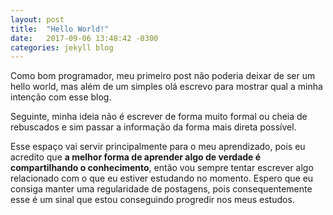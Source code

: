 ```yaml
---
layout: post
title:  "Hello World!"
date:   2017-09-06 13:48:42 -0300
categories: jekyll blog
---
```

Como bom programador, meu primeiro post não poderia deixar de ser um hello world, mas além de um simples olá escrevo para mostrar qual a minha intenção com esse blog.

Seguinte, minha ideia não é escrever de forma muito formal ou cheia de rebuscados e sim passar a informação da forma mais direta possível.

Esse espaço vai servir principalmente para o meu aprendizado, pois eu acredito que **a melhor forma de aprender algo de verdade é compartilhando o conhecimento**, então vou sempre tentar escrever algo relacionado com o que eu estiver estudando no momento. Espero que eu consiga manter uma regularidade de postagens, pois consequentemente esse é um sinal que estou conseguindo progredir nos meus estudos.
